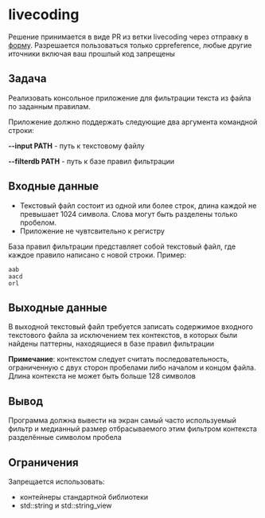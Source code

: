 # livecoding


Решение принимается в виде PR из ветки livecoding через отправку в [форму](https://forms.gle/FzAYqKVkSf9CEzXRA).
Разрешается пользоваться только cppreference, любые другие иточники включая ваш прошлый код запрещены

## Задача

Реализовать консольное приложение для фильтрации текста из файла по заданным правилам.


Приложение должно поддержать следующие  два аргумента командной строки:

**--input PATH** - путь к текстовому файлу

**--filterdb PATH**   -  путь к базе правил фильтрации


## Входные данные

* Текстовый файл состоит из одной или более строк, длина каждой не превышает 1024 символа. Слова могут быть разделены только пробелом. 
* Приложение не чувтсвительно к регистру

База правил фильтрации представляет собой текстовый файл, где каждое правило написано с новой строки. Пример:

```
aab
aacd
orl
```

## Выходные данные

В выходной текстовый файл требуется записать содержимое входного текстового файла за исключением тех контекстов, в которых были найдены паттерны, находящиеся в базе правил фильтрации

**Примечание**: контекстом следует считать последовательность, ограниченную с двух сторон пробелами либо началом и концом файла. Длина контекста не может быть больше 128 символов

## Вывод

Программа должна вывести на экран самый часто используемый фильтр и медианный размер отбрасываемого этим фильтром контекста разделённые символом пробела

## Ограничения


Запрещается использовать:

* контейнеры стандартной библиотеки 
* std::string и std::string_view
